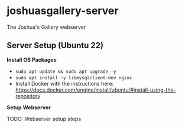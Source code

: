 # joshuasgallery-server
The Joshua's Gallery webserver

## Server Setup (Ubuntu 22)
**Install OS Packages**

- `sudo apt update && sudo apt upgrade -y`
- `sudo apt install -y libmysqlclient-dev nginx`
- Install Docker with the instructions here: https://docs.docker.com/engine/install/ubuntu/#install-using-the-repository

**Setup Webserver**

TODO: Webserver setup steps
